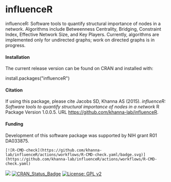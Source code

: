 # influenceR

influenceR: Software tools to quantify structural importance of nodes in a network. Algorithms include Betweenness Centrality, Bridging, Constraint Index, Effective Network Size, and Key Players. Currently, algorithms are implemented only for undirected graphs; work on directed graphs is in progress.

#### Installation
The current release version can be found on CRAN and installed with:

install.packages("influenceR")

#### Citation
If using this package, please cite 
Jacobs SD, Khanna AS (2015). *influenceR: Software tools to quantify structural importance of nodes in a network* R Package Version 1.0.0.5. URL https://github.com/khanna-lab/influenceR.

#### Funding
Development of this software package was supported by NIH grant R01 DA033875.

  <!-- badges: start -->
    [![R-CMD-check](https://github.com/khanna-lab/influenceR/actions/workflows/R-CMD-check.yaml/badge.svg)](https://github.com/khanna-lab/influenceR/actions/workflows/R-CMD-check.yaml)
  [![](http://cranlogs.r-pkg.org/badges/grand-total/influenceR)](https://cran.r-project.org/package=influenceR)
  [![CRAN_Status_Badge](http://www.r-pkg.org/badges/version/influenceR)](https://cran.r-project.org/package=influenceR)
  [![License: GPL v2](https://img.shields.io/badge/License-GPL%20v2-blue.svg)](https://www.gnu.org/licenses/old-licenses/gpl-2.0.en.html)
  <!-- badges: end -->
  
  
